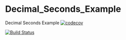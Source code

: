 # Decimal_Seconds_Example
Decimal Seconds Example
[![codecov](https://codecov.io/gh/raje1reddy/Decimal_Seconds_Example/branch/master/graph/badge.svg)](https://codecov.io/gh/raje1reddy/Decimal_Seconds_Example)

[![Build Status](https://travis-ci.org/raje1reddy/Decimal_Seconds_Example.svg?branch=master)](https://travis-ci.org/raje1reddy/Decimal_Seconds_Example)
